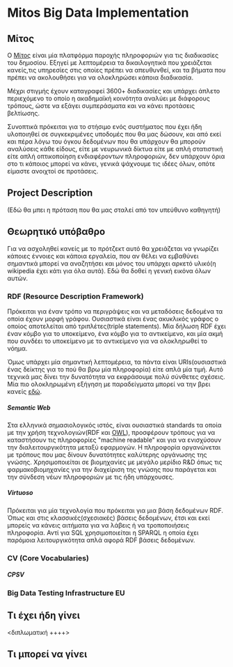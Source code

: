 # Mitos Big Data Implementation


## Μίτος
O [Μίτος](https://mitos.gov.gr/) είναι μία πλατφόρμα παροχής πληροφοριών για τις διαδικασίες του δημοσίου. Εξηγεί με λεπτομέρεια τα δικαιλογητικά που χρειάζεται κανείς,τις υπηρεσίες στις οποίες πρέπει να απευθυνθεί, και τα βήματα που πρέπει να ακολουθήσει για να ολοκληρώσει κάποια διαδικασία. 

Μέχρι στιγμής έχουν καταγραφεί 3600+ διαδικασίες και υπάρχει άπλετο περιεχόμενο το οποίο η ακαδημαϊκή κοινότητα αναλύει με διάφορους τρόπους, ώστε να εξάγει συμπεράσματα και να κάνει προτάσεις βελτίωσης.

Συνοπτικά πρόκειται για το στήσιμο ενός συστήματος που έχει ήδη υλοποιηθεί σε συγκεκριμένες υποδομές που θα μας δώσουν, και από εκεί και πέρα λόγω του όγκου δεδομένων που θα υπάρχουν θα μπορούν αναλύσεις κάθε είδους, είτε με νευρωνικά δίκτυα είτε με απλή στατιστική είτε απλή οπτικοποίηση ενδιαφέροντων πληροφοριών, δεν υπάρχουν όρια στο τι κάποιος μπορεί να κάνει, γενικά ψάχνουμε τις ιδέες όλων, οπότε είμαστε ανοιχτοί σε προτάσεις.
## Project Description 
(Εδώ θα μπει η πρόταση που θα μας σταλεί από τον υπεύθυνο καθηγητή)

## Θεωρητικό υπόβαθρο
Για να ασχοληθεί κανείς με το πρότζεκτ αυτό θα χρειάζεται να γνωρίζει κάποιες έννοιες και κάποια εργαλεία, που αν θέλει να εμβαθύνει σημαντικά μπορεί να αναζητήσει και μόνος του υπάρχει αρκετό υλικό(η wikipedia έχει κάτι για όλα αυτά). Εδώ θα δοθεί η γενική εικόνα όλων αυτών. 



### RDF (Resource Description Framework) 
Πρόκειται για έναν τρόπο να περιγράψεις και να μεταδόσεις δεδομένα τα οποία έχουν μορφή γράφου. Ουσιαστικά είναι ένας ακυκλικός γράφος ο οποίος αποτελείται από τριπλέτες(triple statements).
Μία δήλωση RDF έχει έναν κόμβο για το υποκείμενο, ένα κόμβο για το αντικείμενο, και μία ακμή που συνδέει το υποκείμενο με το αντικείμενο για να ολοκληρωθεί το νόημα.

Όμως υπάρχει μία σημαντική λεπτομέρεια, τα πάντα είναι URIs(ουσιαστικά ένας δείκτης για το πού θα βρω μία πληροφορία) είτε απλά μία τιμή. Αυτό τεχνικά μας δίνει την δυνατότητα να εκφράσουμε πολύ σύνθετες σχέσεις. Μία πιο ολοκληρωμένη εξήγηση με παραδείγματα μπορεί να την βρει κανείς [εδώ](https://www.baeldung.com/cs/rdf-intro).


##### Semantic Web
Στα ελληνικά σημασιολογικός ιστός, είναι ουσιαστικά standards τα οποία με την χρήση τεχνολογιών(RDF και [OWL](https://en.wikipedia.org/wiki/Web_Ontology_Language)), προσφέρουν τρόπους για να καταστήσουν τις πληροφορίες "machine readable" και για να ενισχύσουν την διαλειτουργικότητα μεταξύ εφαρμογών. Η πληροφορία οργανώνεται με τρόπους που μας δίνουν δυνατότητες καλύτερης οργάνωσης της γνώσης. Χρησιμοποιείται σε βιομηχανίες με μεγάλο μερίδιο R&D όπως τις φαρμακοβιομηχανίες για την διαχείριση της γνώσης που παράγεται και την σύνδεση νέων πληροφοριών με τις ήδη υπάρχουσες.
##### Virtuoso
Πρόκειται για μία τεχνολογία που πρόκειται για μια βάση δεδομένων RDF. Όπως και στις κλασσικές(σχεσιακές) βάσεις δεδομένων, έτσι και εκεί μπορείς να κάνεις αιτήματα για να λάβεις ή να τροποποιήσεις πληροφορία. Αντί για SQL χρησιμοποιείται η SPARQL η οποία έχει παρόμοια λειτουργικότητα απλά αφορά RDF βάσεις δεδομένων.

### CV (Core Vocabularies)

##### CPSV

### Big Data Testing Infrastructure EU

## Τι έχει ήδη γίνει
<διπλωματική ++++>

## Τι μπορεί να γίνει

